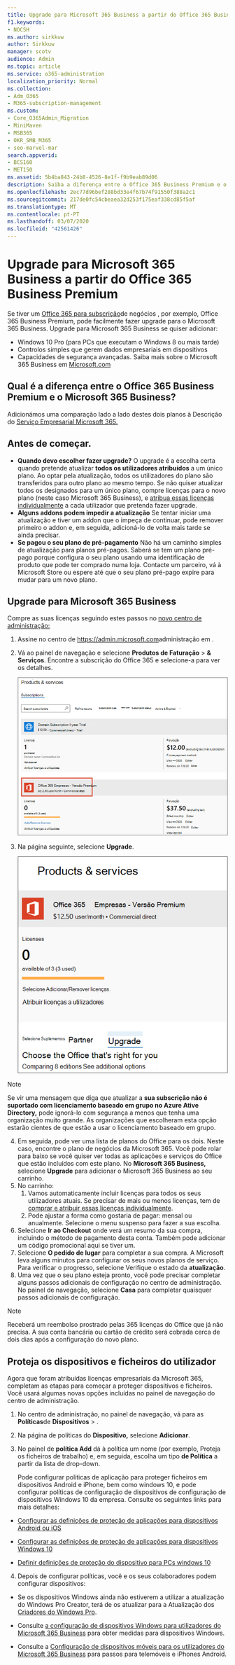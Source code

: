 ```yaml
---
title: Upgrade para Microsoft 365 Business a partir do Office 365 Business Premium
f1.keywords:
- NOCSH
ms.author: sirkkuw
author: Sirkkuw
manager: scotv
audience: Admin
ms.topic: article
ms.service: o365-administration
localization_priority: Normal
ms.collection:
- Adm_O365
- M365-subscription-management
ms.custom:
- Core_O365Admin_Migration
- MiniMaven
- MSB365
- OKR_SMB_M365
- seo-marvel-mar
search.appverid:
- BCS160
- MET150
ms.assetid: 5b4ba843-24b8-4526-8e1f-f9b9eab89d06
description: Saiba a diferença entre o Office 365 Business Premium e o Microsoft 365 Business e como pode fazer upgrade para o Microsoft 365 Business.
ms.openlocfilehash: 2ec77d96bef288bd33e4f67b74f91550f388a2c1
ms.sourcegitcommit: 217de0fc54cbeaea32d253f175eaf338cd85f5af
ms.translationtype: MT
ms.contentlocale: pt-PT
ms.lasthandoff: 03/07/2020
ms.locfileid: "42561426"
---
```

# <a name="upgrade-to-microsoft-365-business-from-office-365-business-premium"></a>Upgrade para Microsoft 365 Business a partir do Office 365 Business Premium

Se tiver um [Office 365 para subscrição](https://products.office.com/compare-all-microsoft-office-products-4-column?activetab=tab:primaryr2)de negócios , por exemplo, Office 365 Business Premium, pode facilmente fazer upgrade para o Microsoft 365 Business. Upgrade para Microsoft 365 Business se quiser adicionar: 
- Windows 10 Pro (para PCs que executam o Windows 8 ou mais tarde)
- Controlos simples que gerem dados empresariais em dispositivos
- Capacidades de segurança avançadas.
Saiba mais sobre o Microsoft 365 Business em [Microsoft.com](https://www.microsoft.com/microsoft-365/business)

## <a name="whats-the-difference-between-office-365-business-premium-and-microsoft-365-business"></a>Qual é a diferença entre o Office 365 Business Premium e o Microsoft 365 Business?
Adicionámos uma comparação lado a lado destes dois planos à Descrição do [Serviço Empresarial Microsoft 365.](https://docs.microsoft.com/office365/servicedescriptions/microsoft-365-service-descriptions/microsoft-365-business-service-description) 

## <a name="before-you-get-started"></a>Antes de começar.

- **Quando devo escolher fazer upgrade?** O upgrade é a escolha certa quando pretende atualizar **todos os utilizadores atribuídos** a um único plano. Ao optar pela atualização, todos os utilizadores do plano são transferidos para outro plano ao mesmo tempo. Se não quiser atualizar todos os designados para um único plano, compre licenças para o novo plano (neste caso Microsoft 365 Business), e [atribua essas licenças individualmente](https://docs.microsoft.com/office365/admin/manage/assign-licenses-to-users) a cada utilizador que pretenda fazer upgrade. 
- **Alguns addons podem impedir a atualização** Se tentar iniciar uma atualização e tiver um addon que o impeça de continuar, pode remover primeiro o addon e, em seguida, adicioná-lo de volta mais tarde se ainda precisar. 
- **Se pagou o seu plano de pré-pagamento** Não há um caminho simples de atualização para planos pré-pagos. Saberá se tem um plano pré-pago porque configura o seu plano usando uma identificação de produto que pode ter comprado numa loja. Contacte um parceiro, vá à Microsoft Store ou espere até que o seu plano pré-pago expire para mudar para um novo plano.

## <a name="upgrade-to-microsoft-365-business"></a>Upgrade para Microsoft 365 Business
Compre as suas licenças seguindo estes passos no [novo centro de administração:](https://docs.microsoft.com/office365/admin/microsoft-365-admin-center-preview)
1. Assine no centro de <a href="https://go.microsoft.com/fwlink/p/?linkid=837890" target="_blank">https://admin.microsoft.com</a>administração em .
2. Vá ao painel de navegação e selecione **Produtos de Faturação** \> **& Serviços**. Encontre a subscrição do Office 365 e selecione-a para ver os detalhes. 

    ![Uma imagem mostra como encontrar e selecionar a sua subscrição no centro de administração.](../media/FindYourSubscription.png)

3. Na página seguinte, selecione **Upgrade**. 

      ![Uma imagem mostra onde selecionar Upgrade no centro de administração.](../media/SelectUpgrade.png)

  > [!NOTE]
  > Se vir uma mensagem que diga que atualizar a **sua subscrição não é suportado com licenciamento baseado em grupo no Azure Ative Directory,** pode ignorá-lo com segurança a menos que tenha uma organização muito grande. As organizações que escolheram esta opção estarão cientes de que estão a usar o licenciamento baseado em grupo.

4. Em seguida, pode ver uma lista de planos do Office para os dois. Neste caso, encontre o plano de negócios da Microsoft 365. Você pode rolar para baixo se você quiser ver todas as aplicações e serviços do Office que estão incluídos com este plano. No **Microsoft 365 Business,** selecione **Upgrade** para adicionar o Microsoft 365 Business ao seu carrinho.
5. No carrinho:
    1. Vamos automaticamente incluir licenças para todos os seus utilizadores atuais. Se precisar de mais ou menos licenças, tem de [comprar e atribuir essas licenças individualmente](https://docs.microsoft.com/office365/admin/manage/assign-licenses-to-users).  
    2. Pode ajustar a forma como gostaria de pagar: mensal ou anualmente. Selecione o menu suspenso para fazer a sua escolha.
6. Selecione **Ir ao Checkout** onde verá um resumo da sua compra, incluindo o método de pagamento desta conta. Também pode adicionar um código promocional aqui se tiver um.
7. Selecione **O pedido de lugar** para completar a sua compra.
A Microsoft leva alguns minutos para configurar os seus novos planos de serviço. Para verificar o progresso, selecione Verifique o estado da **atualização**. 
1. Uma vez que o seu plano esteja pronto, você pode precisar completar alguns passos adicionais de configuração no centro de administração. No painel de navegação, selecione **Casa** para completar quaisquer passos adicionais de configuração.

> [!NOTE]
> Receberá um reembolso prostrado pelas 365 licenças do Office que já não precisa. A sua conta bancária ou cartão de crédito será cobrada cerca de dois dias após a configuração do novo plano.
  
## <a name="protect-user-devices-and-files"></a>Proteja os dispositivos e ficheiros do utilizador

Agora que foram atribuídas licenças empresariais da Microsoft 365, completam as etapas para começar a proteger dispositivos e ficheiros. Você usará algumas novas opções incluídas no painel de navegação do centro de administração.
  
1. No centro de administração, no painel de navegação, vá para as **Políticas**de **Dispositivos** \> .
    
2. Na página de políticas do **Dispositivo,** selecione **Adicionar**.
    
3. No painel de **política Add** dá à política um nome (por exemplo, Proteja os ficheiros de trabalho) e, em seguida, escolha um tipo **de Política** a partir da lista de drop-down. 
    
    Pode configurar políticas de aplicação para proteger ficheiros em dispositivos Android e iPhone, bem como windows 10, e pode configurar políticas de configuração de dispositivos de configuração de dispositivos Windows 10 da empresa. Consulte os seguintes links para mais detalhes:
    
  - [Configurar as definições de proteção de aplicações para dispositivos Android ou iOS](app-protection-settings-for-android-and-ios.md)
    
  - [Configurar as definições de proteção de aplicações para dispositivos Windows 10](protection-settings-for-windows-10-devices.md)
    
  - [Definir definições de proteção do dispositivo para PCs windows 10](protection-settings-for-windows-10-pcs.md)
    
  
4. Depois de configurar políticas, você e os seus colaboradores podem configurar dispositivos:
    
  - Se os dispositivos Windows ainda não estiverem a utilizar a atualização do Windows Pro Creator, terá de os atualizar para a Atualização dos [Criadores do Windows Pro](upgrade-to-windows-pro-creators-update.md).
    
  - Consulte [a configuração de dispositivos Windows para utilizadores do Microsoft 365 Business](set-up-windows-devices.md) para obter medidas para dispositivos Windows. 
    
  - Consulte a [Configuração de dispositivos móveis para os utilizadores do Microsoft 365 Business](set-up-mobile-devices.md) para passos para telemóveis e iPhones Android. 
